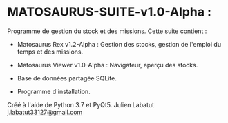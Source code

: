 # MATOSAURUS-SUITE-v1.0-Alpha :
Programme de gestion du stock et des missions.
Cette suite contient :

- Matosaurus Rex v1.2-Alpha :
Gestion des stocks, gestion de l'emploi du temps et des missions.

- Matosaurus Viewer v1.0-Alpha :
Navigateur, aperçu des stocks.

- Base de données partagée SQLite.

- Programme d'installation.

Créé à l'aide de Python 3.7 et PyQt5.
Julien Labatut
j.labatut33127@gmail.com
